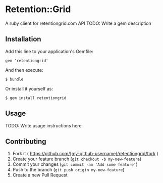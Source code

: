 # Retention::Grid

A ruby client for retentiongrid.com API
TODO: Write a gem description

## Installation

Add this line to your application's Gemfile:

    gem 'retentiongrid'

And then execute:

    $ bundle

Or install it yourself as:

    $ gem install retentiongrid

## Usage

TODO: Write usage instructions here

## Contributing

1. Fork it ( https://github.com/[my-github-username]/retentiongrid/fork )
2. Create your feature branch (`git checkout -b my-new-feature`)
3. Commit your changes (`git commit -am 'Add some feature'`)
4. Push to the branch (`git push origin my-new-feature`)
5. Create a new Pull Request
